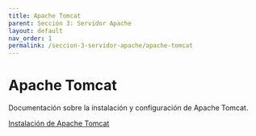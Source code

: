 ```yaml
---
title: Apache Tomcat
parent: Sección 3: Servidor Apache
layout: default
nav_order: 1
permalink: /seccion-3-servidor-apache/apache-tomcat
---
```


# Apache Tomcat

Documentación sobre la instalación y configuración de Apache Tomcat.

[Instalación de Apache Tomcat](https://www.evernote.com/shard/s201/u/0/client/snv?isnewsnv=true&noteGuid=36c0ab6d-63a7-43fa-b9f4-197d2b31628e&noteKey=Oj7gDlCf8ePc77k65n1opkN0zdG0LRCkq6vgd-vQUIXEHsBN3fWuNTRfUw&sn=https%3A%2F%2Fwww.evernote.com%2Fshard%2Fs201%2Fsh%2F36c0ab6d-63a7-43fa-b9f4-197d2b31628e%2FOj7gDlCf8ePc77k65n1opkN0zdG0LRCkq6vgd-vQUIXEHsBN3fWuNTRfUw&title=How%2BTo%2BInstall%2BApache%2BTomcat%2B10%2Bon%2BUbuntu%2B20.04%2B%257C%2BDigitalOcean)
